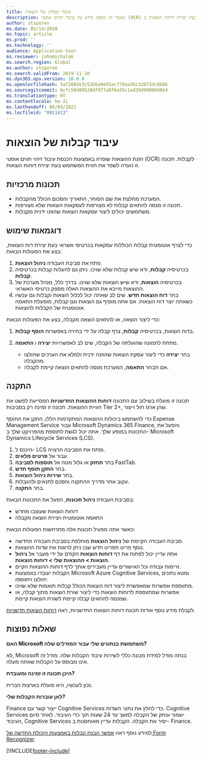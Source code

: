```yaml
---
title: עיבוד קבלות של הוצאות
description: מאמר זה מספק מידע על עיבוד תווים אופטי (OCR) עבור קבלות. תכונה זו נועדה לשפר את חוויית המשתמש בעת יצירת דוחות הוצאות ב- Microsoft Dynamics 365 Finance.
author: stsporen
ms.date: 05/14/2020
ms.topic: article
ms.prod: ''
ms.technology: ''
audience: Application User
ms.reviewer: johnmichalak
ms.search.region: Global
ms.author: stsporen
ms.search.validFrom: 2019-11-20
ms.dyn365.ops.version: 10.0.8
ms.openlocfilehash: 5a72802e3c52b6a9e55ac779aa36c32072dc8b8b
ms.sourcegitcommit: 6cfc50d89528df977a8f6a55c1ad39d99800d9b4
ms.translationtype: HT
ms.contentlocale: he-IL
ms.lasthandoff: 06/03/2022
ms.locfileid: "8911413"
---
```

# <a name="expense-receipt-processing"></a>עיבוד קבלות של הוצאות

הזנת ההוצאות שופרה באמצעות הכנסת עיבוד זיהוי תווים אופטי (OCR) לקבלות. תכונה זו נועדה לשפר את חווית המשתמש בעת יצירת דוחות הוצאות.

## <a name="key-features"></a>תכונות מרכזיות

- המערכת מחלצת את שם הסוחר, התאריך והסכום הכולל מהקבלות.
- תכונה זו מנסה להתאים קבלות לא מצורפות לעסקאות הוצאות שלא מצורפות.
- משתמשים יכולים ליצור עסקאות הוצאות שהוזנו ידנית מקבלות.

## <a name="usage-examples"></a>דוגמאות שימוש

כדי לצרף אוטומטית קבלות הכוללות עסקאות בכרטיסי אשראי בעת יצירת דוח הוצאות, בצע את הפעולות הבאות:

  1. פתח את סביבת העבודה **ניהול הוצאות**.
  2. בכרטיסיה **קבלות**, ודא שיש קבלות שלא שויכו. ניתן גם להעלות קבלות בכרטיסיה **קבלות**.
  3. בכרטיסיה **הוצאות**, ודא שיש הוצאות שלא שויכו. בדרך כלל, מנהל מערכת של ההוצאות מייבא את ההוצאות האלה מספק כרטיסי האשראי.
  4. בחר **דוח הוצאות חדש**. שים לב שאתה יכול לכלול הוצאות וקבלות גם עכשיו כשאתה יוצר דוח הוצאות. אם אתה מוסיף גם הוצאות וגם קבלות, מופעלת התאמה אוטומטית של הקבלות להוצאות.

כדי ליצור הוצאה, או להתאים הוצאה מקבלה, בצע את הפעולות הבאות:

  1. בדוח הוצאות, בכרטיסיה **קבלות**, צרף קבלה על ידי בחירה באפשרות **הוסף קבלות**.
  2. מתחת לתמונה שהועלתה של הקבלה, שים לב לאפשרויות **יצירה** ו **התאמה**.

      - בחר **יצירה** כדי ליצור עסקת הוצאות שהוזנה ידנית ולמלא את הערכים שחולצו מהקבלה.
      - אם תבחר **התאמה**, המערכת מנסה להתאים הוצאה קיימת לקבלה.

## <a name="installation"></a>התקנה

תכונה זו פועלת בשילוב עם התכונה **דוחות ההוצאות החדשניות** המסייעת לפשט את חוויית ההוצאות. תכונה זו זמינה רק בסביבות Tier 2+‎, שהן ארגז חול וייצור.

כדי להשתמש ביכולות ההוצאות המתקדמות הללו, התקן את התוסף Expense Management Service עבור Microsoft Dynamics 365 Finance, והפעל את התכונות במופע שלך. אתה יכול לגשת לתוספת מהפרויקט שלך ב- Microsoft Dynamics Lifecycle Services (LCS).

1. היכנס ל- LCS ופתח את הסביבה הרצויה.
2. עבור אל **פרטים מלאים**.
3. בחר **תחזק** או גלול מטה אל **תוספות לסביבה** FastTab.
4. בחר **התקן תוסף חדש**.
5. בחר **שירות ניהול הוצאות**.
6. עקוב אחר מדריך ההתקנה והסכם לתנאים ולהגבלות.
7. בחר **התקנה**.

בסביבת העבודה **ניהול תכונות**, הפעל את התכונות הבאות:

- דוחות הוצאות שעוצבו מחדש
- התאמה אוטומטית ויצירת הוצאה מקבלה

כאשר אתה מפעיל תכונות אלה מתרחשות הפעולות הבאות:

- סביבת העבודה הקיימת של **ניהול הוצאות** מוחלפת בסביבת העבודה החדשה.
- נוסף פריט תפריט חדש שבו ניתן לראות את שדות ההוצאות.
- אתה עדיין יכול לפתוח את דף **דוחות הוצאות** הקודם על ידי מעבר אל **ניהול הוצאות > ההוצאות שלי > דוחות הוצאות**.
- זרימות עבודה וכל האישורים עדיין מעבירים אותך לדף דוחות ההוצאות הקיים.
- הקבלות יעובדו באמצעות Microsoft Azure Cognitive Services, ומטא נתונים יחולצו ויתווספו.
- מתווספת אפשרות שמאפשרת ליצור דוח הוצאות הכולל קבלות תואמות שלא שויכו.
- אפשרות שמתווספת לדוחות הוצאות כדי ליצור שורת הוצאות מתוך קבלה, או שמנסה להתאים קבלה קיימת לשורת הוצאות קיימת.

לקבלת מידע נוסף אודות תכונת דוחות הוצאות החדשניות, ראה [דוחות הוצאות חדשניות](ExpenseWorkspaceNew.md).

## <a name="frequently-asked-questions"></a>שאלות נפוצות

**האם Microsoft משתמשת בנתונים שלי עבור המודלים שלה?**

לא, Microsoft בנתה מודל למידת מכונה כללי לשירות עיבוד הקבלות שלה. מודל זה אינו מבוסס על הקבלות שאתה מעלה.

**היכן תכונה זו זמינה ומעובדת?**

נכון לעכשיו, היא פועלת בארצות הברית.

**לאן עוברות הקבלות שלי?**

Finance ייצור קשר עם Cognitive Services כדי לחלץ את נתוני השדות. Cognitive Services ישמור עותק של הקבלה למשך עד 24 שעות תוך כדי העיבוד. לאחר סיום העיבוד, Cognitive Services יסיר את הקבלה. הקבלות עדיין מאוחסנות ב- Finance.

למידע נוסף ראה [אפשר הבנת קבלות באמצעות היכולת החדשה של Form Recognizer](https://azure.microsoft.com/blog/enable-receipt-understanding-with-form-recognizer-s-new-capability/).


[!INCLUDE[footer-include](../includes/footer-banner.md)]